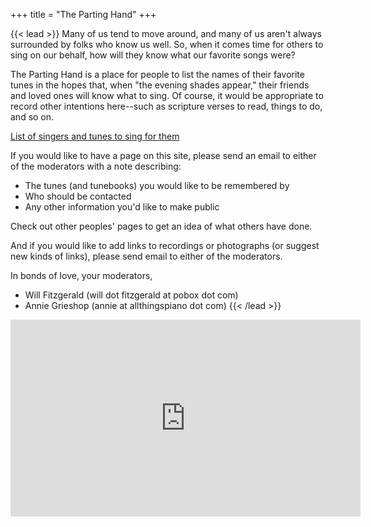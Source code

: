+++
title = "The Parting Hand"
+++

{{< lead >}}
Many of us tend to move around, and many of us aren't always surrounded by folks who know us well. So, when it comes time for others to sing on our behalf, how will they know what our favorite songs were?

The Parting Hand is a place for people to list the names of their favorite tunes in the hopes that, when "the evening shades appear," their friends and loved ones will know what to sing. Of course, it would be appropriate to record other intentions here--such as scripture verses to read, things to do, and so on.

[List of singers and tunes to sing for them](/directions)

If you would like to have a page on this site, please send an email to either of the moderators with a note describing:

- The tunes (and tunebooks) you would like to be remembered by
- Who should be contacted
- Any other information you'd like to make public

Check out other peoples' pages to get an idea of what others have done.

And if you would like to add links to recordings or photographs (or suggest new kinds of links), please send email to either of the moderators.

In bonds of love, your moderators,

- Will Fitzgerald (will dot fitzgerald at pobox dot com)
- Annie Grieshop (annie at allthingspiano dot com)
{{< /lead >}}

<iframe style="display:block; margin: 0 auto;" width="560" height="315" src="https://www.youtube.com/embed/UHEVnJKlKuA?start=7" frameborder="0" allow="accelerometer; autoplay; encrypted-media; gyroscope; picture-in-picture" allowfullscreen></iframe>


